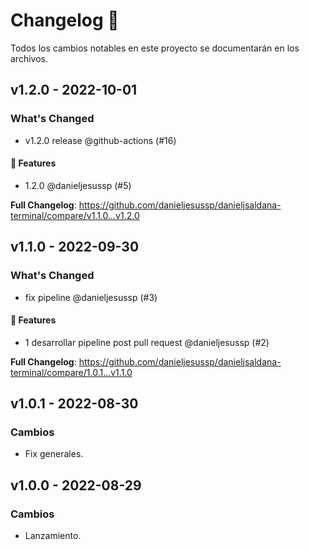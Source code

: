 # Changelog 🎉

Todos los cambios notables en este proyecto se documentarán en los archivos.

## v1.2.0 - 2022-10-01

### What's Changed

- v1.2.0 release @github-actions (#16)

#### 🚀 Features

- 1.2.0 @danieljesussp (#5)

**Full Changelog**: https://github.com/danieljesussp/danieljsaldana-terminal/compare/v1.1.0...v1.2.0

## v1.1.0 - 2022-09-30

### What's Changed

- fix pipeline @danieljesussp (#3)

#### 🚀 Features

- 1 desarrollar pipeline post pull request @danieljesussp (#2)

**Full Changelog**: https://github.com/danieljesussp/danieljsaldana-terminal/compare/1.0.1...v1.1.0

## v1.0.1 - 2022-08-30

### Cambios

- Fix generales.

## v1.0.0 - 2022-08-29

### Cambios

- Lanzamiento.
